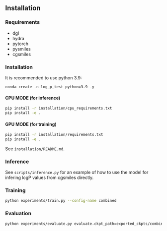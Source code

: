 ## Installation

### Requirements

- dgl
- hydra
- pytorch
- pysmiles
- cgsmiles

### Installation

It is recommended to use python 3.9:
```
conda create -n log_p_test python=3.9 -y
```

#### CPU MODE (for inference)

```bash
pip install -r installation/cpu_requirements.txt
pip install -e .
```

#### GPU MODE (for training)
```bash
pip install -r installation/requirements.txt
pip install -e .
```

See `installation/README.md`.



### Inference

See `scripts/inference.py` for an example of how to use the model for infering logP values from cgsmiles directly.


### Training

```bash
python experiments/train.py --config-name combined
```

### Evaluation

```bash
python experiments/evaluate.py evaluate.ckpt_path=exported_ckpts/combined/best.ckpt
```
